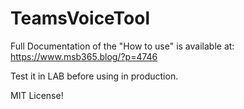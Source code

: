 # TeamsVoiceTool

Full Documentation of the "How to use" is available at:
https://www.msb365.blog/?p=4746

Test it in LAB before using in production.

MIT License!
